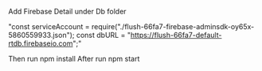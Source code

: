 Add Firebase Detail under Db folder

"const serviceAccount = require("./flush-66fa7-firebase-adminsdk-oy65x-5860559933.json");
const dbURL = "https://flush-66fa7-default-rtdb.firebaseio.com";"

Then run npm install
After run npm start
